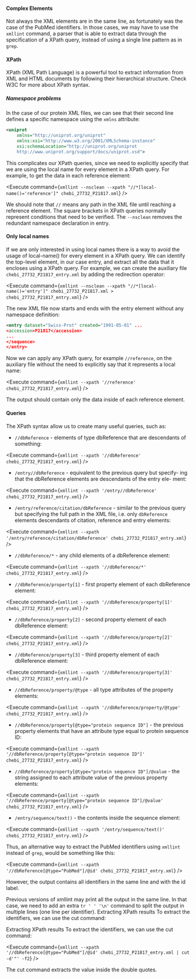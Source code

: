 <script>
import Execute from "$components/Execute.svelte";
</script>

#### Complex Elements

Not always the XML elements are in the same line, as fortunately was the case
of the PubMed identifiers. In those cases, we may have to use the `xmllint`
command, a parser that is able to extract data through the specification of a
XPath query, instead of using a single line pattern as in `grep`.

#### XPath

XPath (XML Path Language) is a powerful tool to extract information from
XML and HTML documents by following their hierarchical structure. Check
W3C for more about XPath syntax. 

##### Namespace problems

In the case of our protein XML files, we can see that their second line defines
a specific namespace using the `xmlns` attribute:

```xml
<uniprot
    xmlns="http://uniprot.org/uniprot"
    xmlns:xsi="http://www.w3.org/2001/XMLSchema-instance" 
    xsi:schemaLocation="http://uniprot.org/uniprot 
    http://www.uniprot.org/support/docs/uniprot.xsd">
```

This complicates our XPath queries, since we need to explicitly specify that
we are using the local name for every element in a XPath query. For example,
to get the data in each reference element:

<Execute command={`xmllint --nsclean --xpath "//*[local-name()='reference']" chebi_27732_P21817.xml`} />

We should note that `//` means any path in the XML file until reaching a
reference element. The square brackets in XPath queries normally represent
conditions that need to be verified. The `--nsclean` removes the redundant
namespace declaration in entry.

#### Only local names
If we are only interested in using local names there is a way to avoid the
usage of local-name() for every element in a XPath query. We can identify
the top-level element, in our case entry, and extract all the data that it
encloses using a XPath query. For example, we can create the auxiliary file
`chebi_27732_P21817_entry.xml` by adding the redirection operator:

<Execute command={`xmllint --nsclean --xpath "//*[local-name()='entry']" chebi_27732_P21817.xml > chebi_27732_P21817_entry.xml`} />

The new XML file now starts and ends with the entry element without
any namespace definition:

```xml
<entry dataset="Swiss-Prot" created="1991-05-01" ...
<accession>P21817</accession>
...
</sequence>
</entry>
```
Now we can apply any XPath query, for example `//reference`, on the
auxiliary file without the need to explicitly say that it represents a local name:

<Execute command={`xmllint --xpath '//reference' chebi_27732_P21817_entry.xml`} />

The output should contain only the data inside of each reference element.

#### Queries

The XPath syntax allow us to create many useful queries, such as:

- `//dbReference` - elements of type dbReference that are descendants
of something:

<Execute command={`xmllint --xpath '//dbReference' chebi_27732_P21817_entry.xml`} />

- `/entry//dbReference` - equivalent to the previous query but specify-
ing that the dbReference elements are descendants of the entry ele-
ment:

<Execute command={`xmllint --xpath '/entry//dbReference' chebi_27732_P21817_entry.xml`} />

- `/entry/reference/citation/dbReference` - similar to the previous query but specifying the full path in the XML file, i.e. only `dbReference`
elements descendants of citation, reference and entry elements:

<Execute command={`xmllint --xpath '/entry/reference/citation/dbReference' chebi_27732_P21817_entry.xml`} />

- `//dbReference/*` - any child elements of a dbReference element:

<Execute command={`xmllint --xpath '//dbReference/*' chebi_27732_P21817_entry.xml`} />

- `//dbReference/property[1]` - first property element of each dbReference
element:

<Execute command={`xmllint --xpath '//dbReference/property[1]' chebi_27732_P21817_entry.xml`} />

- `//dbReference/property[2]` - second property element of each
dbReference element:

<Execute command={`xmllint --xpath '//dbReference/property[2]' chebi_27732_P21817_entry.xml`} />

- `//dbReference/property[3]` - third property element of each dbReference
element:

<Execute command={`xmllint --xpath '//dbReference/property[3]' chebi_27732_P21817_entry.xml`} />

- `//dbReference/property/@type` - all type attributes of the property
elements:

<Execute command={`xmllint --xpath '//dbReference/property/@type' chebi_27732_P21817_entry.xml`} />

- `//dbReference/property[@type="protein sequence ID"]` - the
previous property elements that have an attribute type equal to protein
sequence ID:

<Execute command={`xmllint --xpath '//dbReference/property[@type="protein sequence ID"]' chebi_27732_P21817_entry.xml`} />

- `//dbReference/property[@type="protein sequence ID"]/@value` - the string assigned to each attribute value of the previous property
elements:

<Execute command={`xmllint --xpath '//dbReference/property[@type="protein sequence ID"]/@value' chebi_27732_P21817_entry.xml`} />

- `/entry/sequence/text()` - the contents inside the sequence element:

<Execute command={`xmllint --xpath '/entry/sequence/text()' chebi_27732_P21817_entry.xml`} />


Thus, an alternative way to extract the PubMed identifiers using `xmllint`
instead of `grep`, would be something like this:

<Execute command={`xmllint --xpath '//dbReference[@type="PubMed"]/@id' chebi_27732_P21817_entry.xml`} />

However, the output contains all identifiers in the same line and with the
id label.

Previous versions of xmllint may print all the output in the same line.
In that case, we need to add an extra `tr ' ' '\n'` command to split the
output in multiple lines (one line per identifier).
Extracting XPath results
To extract the identifiers, we can use the cut command:


Extracting XPath results
To extract the identifiers, we can use the cut command:

<Execute command={`xmllint --xpath '//dbReference[@type="PubMed"]/@id' chebi_27732_P21817_entry.xml | cut -d'"' -f2`} />

The cut command extracts the value inside the double quotes.
